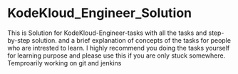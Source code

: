 # KodeKloud_Engineer_Solution
This is Solution for KodeKloud-Engineer-tasks with all the tasks and step-by-step solution.
and a brief explanation of concepts of the tasks for people who are intrested to learn.
I highly recommend you doing the tasks yourself for learning purpose and please use this if you are only stuck somewhere.
Temproarily working on git and jenkins
